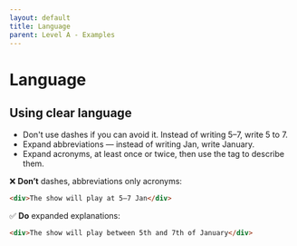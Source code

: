 ```yaml
---
layout: default
title: Language
parent: Level A - Examples
---
```


# Language

## Using clear language

- Don't use dashes if you can avoid it. Instead of writing 5–7, write 5 to 7.
- Expand abbreviations — instead of writing Jan, write January.
- Expand acronyms, at least once or twice, then use the <abbr> tag to describe them.

❌ **Don’t** dashes, abbreviations only acronyms:
```html
<div>The show will play at 5–7 Jan</div>
```  
✅ **Do** expanded explanations:
```html
<div>The show will play between 5th and 7th of January</div>
```

 